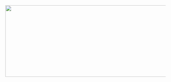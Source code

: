 <img src="https://cdn.discordapp.com/attachments/944689670304972800/1119972142344323102/chatcoolbanner.png" height="225px" width="850px">


